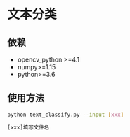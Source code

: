 # 文本分类

## 依赖

* opencv_python >=4.1
* numpy>=1.15
* python>=3.6

## 使用方法

```sh
python text_classify.py --input [xxx]

[xxx]填写文件名
